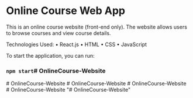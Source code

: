 # Online Course Web App

This is an online course website (front-end only). The website allows users to browse courses and view course details.

Technologies Used:
• React.js
• HTML
• CSS
• JavaScript

To start the application, you can run:

### `npm start`#   O n l i n e C o u r s e - W e b s i t e  
 #   O n l i n e C o u r s e - W e b s i t e  
 #   O n l i n e C o u r s e - W e b s i t e  
 #   O n l i n e C o u r s e - W e b s i t e  
 #   O n l i n e C o u r s e - W e b s i t e  
 "# OnlineCourse-Website" 
